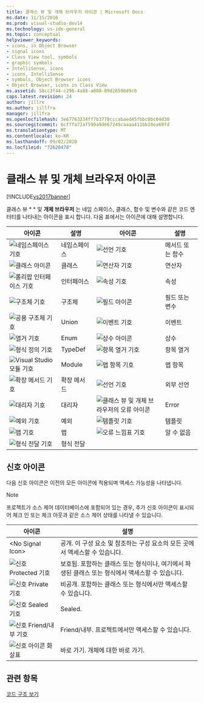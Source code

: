 ```yaml
---
title: 클래스 뷰 및 개체 브라우저 아이콘 | Microsoft Docs
ms.date: 11/15/2016
ms.prod: visual-studio-dev14
ms.technology: vs-ide-general
ms.topic: conceptual
helpviewer_keywords:
- icons, in Object Browser
- signal icons
- Class View tool, symbols
- graphic symbols
- IntelliSense, icons
- icons, IntelliSense
- symbols, Object Browser icons
- Object Browser, icons in Class View
ms.assetid: 58cc3f44-c296-4a88-a008-09d28598d9c0
caps.latest.revision: 24
author: jillre
ms.author: jillfra
manager: jillfra
ms.openlocfilehash: 3e67763234ff7b3778cccabaed45fbbc0bc04d30
ms.sourcegitcommit: 6cfffa72af599a9d667249caaaa411bb28ea69fd
ms.translationtype: MT
ms.contentlocale: ko-KR
ms.lasthandoff: 09/02/2020
ms.locfileid: "72620478"
---
```

# <a name="class-view-and-object-browser-icons"></a>클래스 뷰 및 개체 브라우저 아이콘
[!INCLUDE[vs2017banner](../includes/vs2017banner.md)]

클래스 뷰 * * 및 **개체 브라우저** 는 네임 스페이스, 클래스, 함수 및 변수와 같은 코드 엔터티를 나타내는 아이콘을 표시 합니다. 다음 표에서는 아이콘에 대해 설명합니다.

|아이콘|설명|아이콘|설명|
|----------|-----------------|----------|-----------------|
|![네임스페이스 기호](../ide/media/vxnamespace-icon.gif "vxNamespace_Icon")|네임스페이스|![선언 기호](../ide/media/vxmethod-icon.gif "vxMethod_Icon")|메서드 또는 함수|
|![클래스 아이콘](../ide/media/vxclass-icon.gif "vxClass_Icon")|클래스|![연산자 기호](../ide/media/vxoperator-icon.gif "vxOperator_Icon")|연산자|
|![롤리팝 인터페이스 기호](../ide/media/vxinterface-icon.gif "vxInterface_Icon")|인터페이스|![속성 기호](../ide/media/vxproperty-icon.gif "vxProperty_Icon")|속성|
|![구조체 기호](../ide/media/vxstruct-icon.gif "vxStruct_Icon")|구조체|![필드 아이콘](../ide/media/vxfield-icon.gif "vxField_Icon")|필드 또는 변수|
|![공용 구조체 기호](../ide/media/vxunion-icon.gif "vxUnion_Icon")|Union|![이벤트 기호](../ide/media/vxevent-icon.gif "vxEvent_Icon")|이벤트|
|![열거 기호](../ide/media/vxenum-icon.gif "vxEnum_Icon")|Enum|![상수 아이콘](../ide/media/vxconstant-icon.gif "vxConstant_Icon")|상수|
|![형식 정의 기호](../ide/media/vxtypedef-icon.gif "vxTypeDef_Icon")|TypeDef|![항목 열거 기호](../ide/media/vxenumitem-icon.gif "vxEnumItem_Icon")|항목 열거|
|![Visual Studio 모듈 기호](../ide/media/vxmodule-icon.gif "vxModule_Icon")|Module|![맵 항목 기호](../ide/media/vxmapitem-icon.gif "vxMapItem_Icon")|맵 항목|
|![확장 메서드 기호](../ide/media/extensionmethod.gif "ExtensionMethod")|확장 메서드|![선언 기호](../ide/media/vxmethod-icon.gif "vxMethod_Icon")|외부 선언|
|![대리자 기호](../ide/media/vxdelegate-icon.gif "vxDelegate_Icon")|대리자|![클래스 뷰 및 개체 브라우저의 오류 아이콘](../ide/media/erroricon.gif "ErrorIcon")|Error|
|![예외 기호](../ide/media/vxexception-icon.gif "vxException_Icon")|예외|![템플릿 기호](../ide/media/vxtemplate-icon.gif "vxTemplate_Icon")|템플릿|
|![맵 기호](../ide/media/vxmap-icon.gif "vxMap_Icon")|맵|![오류 느낌표 기호](../ide/media/vxerror-icon.gif "vxError_Icon")|알 수 없음|
|![형식 전달 기호](../ide/media/ob-type-forward.gif "ob_type_forward")|형식 전달|||

## <a name="signal-icons"></a>신호 아이콘
 다음 신호 아이콘은 이전의 모든 아이콘에 적용되며 액세스 가능성을 나타냅니다.

> [!NOTE]
> 프로젝트가 소스 제어 데이터베이스에 포함되어 있는 경우, 추가 신호 아이콘이 표시되어 체크 인 또는 체크 아웃과 같은 소스 제어 상태를 나타낼 수 있습니다.

|아이콘|설명|
|----------|-----------------|
|\<No Signal Icon>|공개. 이 구성 요소 및 참조하는 구성 요소의 모든 곳에서 액세스할 수 있습니다.|
|![신호 Protected 기호](../ide/media/vxsignal-icon-key.gif "vxSignal_Icon_Key")|보호됨. 포함하는 클래스 또는 형식이나, 여기에서 파생된 클래스 또는 형식에서 액세스할 수 있습니다.|
|![신호 Private 기호](../ide/media/vxsignal-icon-lock.gif "vxSignal_Icon_Lock")|비공개. 포함하는 클래스 또는 형식에서만 액세스할 수 있습니다.|
|![신호 Sealed 기호](../ide/media/vxsignal-icon-envelope.gif "vxSignal_Icon_Envelope")|Sealed.|
|![신호 Friend&#47;내부 기호](../ide/media/vxsignal-icon-diamond.gif "vxSignal_Icon_Diamond")|Friend/내부. 프로젝트에서만 액세스할 수 있습니다.|
|![신호 아이콘 화살표](../ide/media/vxsignal-icon-arrow.gif "vxSignal_Icon_Arrow")|바로 가기. 개체에 대한 바로 가기.|

## <a name="see-also"></a>관련 항목
 [코드 구조 보기](../ide/viewing-the-structure-of-code.md)
